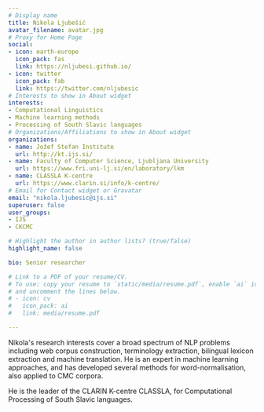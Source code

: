 ```yaml
---
# Display name
title: Nikola Ljubešić
avatar_filename: avatar.jpg
# Proxy for Home Page
social:
- icon: earth-europe
  icon_pack: fas
  link: https://nljubesi.github.io/
- icon: twitter
  icon_pack: fab
  link: https://twitter.com/nljubesic
# Interests to show in About widget
interests:
- Computational Linguistics
- Machine learning methods
- Processing of South Slavic languages
# Organizations/Affiliations to show in About widget
organizations:
- name: Jožef Stefan Institute
  url: http://kt.ijs.si/
- name: Faculty of Computer Science, Ljubljana University
  url: https://www.fri.uni-lj.si/en/laboratory/lkm
- name: CLASSLA K-centre
  url: https://www.clarin.si/info/k-centre/
# Email for Contact widget or Gravatar
email: "nikola.ljubesic@ijs.si"
superuser: false
user_groups:
- IJS
- CKCMC 

# Highlight the author in author lists? (true/false)
highlight_name: false

bio: Senior researcher

# Link to a PDF of your resume/CV.
# To use: copy your resume to `static/media/resume.pdf`, enable `ai` icons in `params.toml`, 
# and uncomment the lines below.
# - icon: cv
#   icon_pack: ai
#   link: media/resume.pdf

---
```


Nikola's research interests cover a broad spectrum of NLP problems
including web corpus construction, terminology extraction, bilingual
lexicon extraction and machine translation. He is an expert in machine
learning approaches, and has developed several methods for
word-normalisation, also applied to CMC corpora.

He is the leader of the CLARIN K-centre CLASSLA, for Computational Processing of South Slavic languages.
